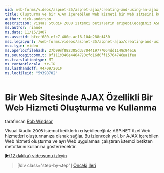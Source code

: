 ```yaml
---
uid: web-forms/videos/aspnet-35/aspnet-ajax/creating-and-using-an-ajax-enabled-web-service-in-a-web-site
title: Oluşturma ve bir AJAX içerebilen Web hizmeti bir Web sitesini kullanma | Microsoft Docs
author: rick-anderson
description: Visual Studio 2008 istemci betiklerin erişebileceğiniz ASP.NET özel Web hizmetleri oluşturmanıza olanak sağlar. Bu izlenecek yol, bir tr oluşturmak nasıl sürdürebileceğiniz gösterilecek...
ms.author: riande
ms.date: 11/15/2007
ms.assetid: bfccf680-efc7-400e-ac16-104e288cd430
msc.legacyurl: /web-forms/videos/aspnet-35/aspnet-ajax/creating-and-using-an-ajax-enabled-web-service-in-a-web-site
msc.type: video
ms.openlocfilehash: 27b99df882305d35704419777064dd1149c94e16
ms.sourcegitcommit: 0f1119340e4464720cfd16d0ff15764746ea1fea
ms.translationtype: MT
ms.contentlocale: tr-TR
ms.lasthandoff: 04/09/2019
ms.locfileid: "59398702"
---
```

# <a name="creating-and-using-an-ajax-enabled-web-service-in-a-web-site"></a>Bir Web Sitesinde AJAX Özellikli Bir Web Hizmeti Oluşturma ve Kullanma

tarafından [Rob Windsor](https://twitter.com/robwindsor)

Visual Studio 2008 istemci betiklerin erişebileceğiniz ASP.NET özel Web hizmetleri oluşturmanıza olanak sağlar. Bu izlenecek yol, bir AJAX içerebilen Web hizmeti oluşturma ve ayrı Web uygulaması çalıştıran istemci betikten metotlarını kullanma gösterilecektir.

[&#9654;(12 dakika) videosunu izleyin](https://channel9.msdn.com/Blogs/ASP-NET-Site-Videos/creating-and-using-an-ajax-enabled-web-service-in-a-web-site)

> [!div class="step-by-step"]
> [Önceki](adding-ajax-functionality-to-an-existing-aspnet-page.md)
> [İleri](aspnet-ajax-a-demonstration-of-aspnet-ajax.md)
